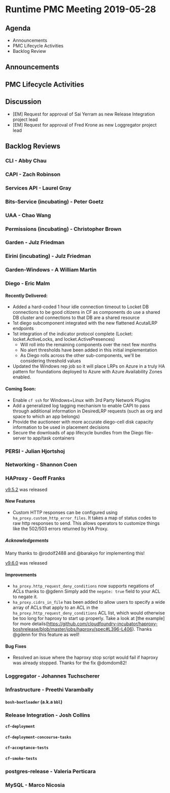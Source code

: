 # Runtime PMC Meeting 2019-05-28

## Agenda

* Announcements
* PMC Lifecycle Activities
* Backlog Review


## Announcements


## PMC Lifecycle Activities


## Discussion

- [EM] Request for approval of Sai Yerram as new Release Integration project lead
- [EM] Request for approval of Fred Krone as new Loggregator project lead


## Backlog Reviews

### CLI - Abby Chau


### CAPI - Zach Robinson


### Services API - Laurel Gray


### Bits-Service (incubating) - Peter Goetz


### UAA - Chao Wang


### Permissions (incubating) - Christopher Brown


### Garden - Julz Friedman


### Eirini (incubating) - Julz Friedman


### Garden-Windows - A William Martin


### Diego - Eric Malm
#### Recently Delivered:
- Added a hard-coded 1 hour idle connection timeout to Locket DB connections to be good citizens in CF as components do use a shared DB cluster and connections to that DB are a shared resource
- 1st diego subcomponent integrated with the new flattened AcutalLRP endpoints
- 1st integration of the indicator protocol complete (Locket: locket.ActiveLocks, and locket.ActivePresences)
  - Will roll into the remaining components over the next few months
  - No alert thresholds have been added in this initial implementation
  - As Diego rolls across the other sub-components, we'll be considering threshold values
- Updated the Windows rep job so it will place LRPs on Azure in a truly HA pattern for foundations deployed to Azure with Azure Availability Zones enabled.
#### Coming Soon:
- Enable `cf ssh` for Windows+Linux with 3rd Party Network Plugins
- Add a generalized log tagging mechanism to enable CAPI to pass through additional information in DesiredLRP requests (such as org and space to which an app belongs)
- Provide the auctioneer with more accurate diego-cell disk capacity information to be used in placement decisions
- Secure the downloads of app lifecycle bundles from the Diego file-server to app/task containers


### PERSI - Julian Hjortshoj


### Networking - Shannon Coen


### HAProxy - Geoff Franks

[v9.5.2](https://github.com/cloudfoundry-incubator/haproxy-boshrelease/releases/tag/v9.5.2) was released
#### New Features

- Custom HTTP responses can be configured using `ha_proxy.custom_http_error_files`. It  takes
  a map of status codes to raw http  responses to send. This allows operators to customize things
  like the 502/503 errors returned by HA Proxy.

##### Acknowledgements

Many thanks to @rodolf2488 and @barakyo for implementing this!

[v9.6.0](https://github.com/cloudfoundry-incubator/haproxy-boshrelease/releases/tag/v9.6.0) was released
#### Improvements
- `ha_proxy.http_request_deny_conditions`  now supports negations of ACLs thanks to @gdenn
   Simply add the `negate: true` field to your ACL to negate it.
- `ha_proxy.cidrs_in_file` has been added to allow users to specify a wide array of ACLs
  that apply to an ACL in the `ha_proxy.http_request_deny_conditions` ACL list, which
  would otherwise be too long for haproxy to start up properly. Take a look at [the example]
  for more details(https://github.com/cloudfoundry-incubator/haproxy-boshrelease/blob/master/jobs/haproxy/spec#L396-L406).
  Thanks @gdenn for this feature as well!

#### Bug Fixes

- Resolved an issue where the haproxy stop script would fail if haproxy was already stopped.
  Thanks for the fix @domdom82!



### Loggregator - Johannes Tuchscherer


### Infrastructure - Preethi Varambally

#### `bosh-bootloader` (a.k.a `bbl`)


### Release Integration - Josh Collins

#### `cf-deployment`


#### `cf-deployment-concourse-tasks`


#### `cf-acceptance-tests`


#### `cf-smoke-tests`


### postgres-release - Valeria Perticara


### MySQL - Marco Nicosia
